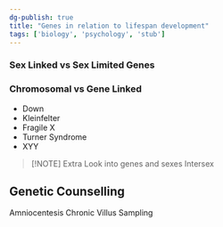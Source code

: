 ```yaml
---
dg-publish: true
title: "Genes in relation to lifespan development"
tags: ['biology', 'psychology', 'stub']
---
```



### **Sex Linked vs Sex Limited Genes**

### **Chromosomal vs Gene Linked**

- Down
- Kleinfelter
- Fragile X 
- Turner Syndrome
- XYY

> [!NOTE] Extra
> Look into genes and sexes 
> Intersex
 
## Genetic Counselling 

Amniocentesis
Chronic Villus Sampling

